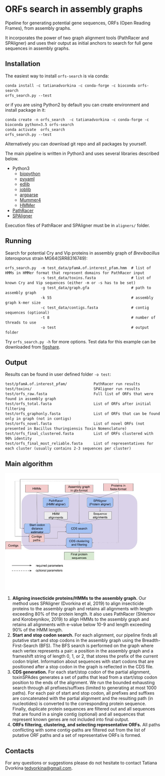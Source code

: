 # ORFs search in assembly graphs

Pipeline for generating potential gene sequences, ORFs (Open Reading Frames), from assembly graphs.

It incorporates the power of two graph alignment tools (PathRacer and SPAligner) and uses their output as initial anchors to search for full gene sequences in assembly graphs.

## Installation

The easiest way to install `orfs-search` is via conda:

    conda install -c tatianadvorkina -c conda-forge -c bioconda orfs-search
    orfs_search.py --test

or if you are using Python2 by default you can create environment and install package in it:
 
    conda create -n orfs_search  -c tatianadvorkina -c conda-forge -c bioconda python=3.5 orfs-search
    conda activate  orfs_search
    orfs_search.py --test

Alternatively you can download git repo and all packages by yourself.

The main pipeline is written in Python3 and uses several libraries described below.
- Python3
    - [biopython](https://biopython.org/wiki/Download)
    - [pyyaml](https://pyyaml.org/wiki/PyYAMLDocumentation)
    - [edlib](https://pypi.org/project/edlib/)
    - [joblib](https://joblib.readthedocs.io/en/latest/installing.html)
    - [argparse](https://pypi.org/project/argparse/)
    - [Mummer4](https://github.com/mummer4/mummer/releases)
    - [HMMer](http://hmmer.org)
- [PathRacer](https://github.com/ablab/spades/archive/v0.5-recomb.tar.gz)
- [SPAligner](https://github.com/ablab/spades/archive/spaligner-paper.tar.gz)

Execution files of PathRacer and SPAligner must be in `aligners/` folder.


## Running

Search for potential Cry and Vip proteins in assembly graph of *Brevibacillus laterosporus* strain MG64(SRR8316749):
    
    orfs_search.py  -m test_data/pfamA.of.interest_pfam.hmm  # list of HMMs in HMMer format that represent domains for PathRacer input
                    -s test_data/toxins.fasta                # list of known Cry and Vip sequences (either -m or -s has to be set)
                    -g test_data/graph.gfa                   # path to assembly graph
                    -k 55                                    # assembly graph k-mer size
                    -c test_data/contigs.fasta               # contig sequences (optional)
                    -t 8                                     # number of threads to use
                    -o test                                  # output folder


Try `orfs_search.py -h` for more options. Test data for this example can be downloaded from [figshare](https://figshare.com/s/28de3bac33d6f0156998).

## Output

Results can be found in user defined folder `-o test`:
    
    test/pfamA.of.interest_pfam/            PathRacer run results
    test/toxins/                            SPAligner run results
    test/orfs_raw.fasta                     Full list of ORFs that were found in assembly graph
    test/orfs_total.fasta                   List of ORFs after initial filtering
    test/orfs_graphonly.fasta               List of ORFs that can be found only in graph (not in contigs)
    test/orfs_novel.fasta                   List of novel ORFs (not presented in Bacillus thuringiensis Toxin Nomenclature)
    test/orfs_final_clustered.fasta         List of ORFs clustered with 90% identity
    test/orfs_final_most_reliable.fasta     List of representatives for each cluster (usually contains 2-3 sequences per cluster)


## Main algorithm

![main_pipeline](main_pipeline.jpg)

1. **Aligning insecticide proteins/HMMs to the assembly graph.** Our method uses SPAligner (Dvorkina et al, 2019) to align insecticide proteins to the assembly graph and retains all alignments with length exceeding 80% of the protein length. It also uses PathRacer (Shlemov and Korobeynikov, 2019) to align HMMs to the assembly graph and retains all alignments with e-value below 10-9 and length exceeding 90% of the HMM length. 
2. **Start and stop codon search.** For each alignment, our pipeline finds all putative start and stop codons in the assembly graph using the Breadth-First-Search (BFS).  The BFS search is performed on the graph where each vertex represents a pair: a position in the assembly graph and a frameshift string of length 0, 1, or 2, that stores the prefix of the current codon triplet. Information about sequences with start codons that are positioned after a stop codon in the graph is reflected in the CDS file.
3. **CDS generation.** For each start/stop codon of the partial alignment, toxinSPAdes generates a set of paths that lead from a start/stop codon position to the ends of the alignment. We run the bounded exhausting search through all prefixes/suffixes (limited to generating at most 1000 paths). For each pair of start and stop codon, all prefixes and suffixes are concatenated with the partial alignment and the resulting path (in nucleotides) is converted to the corresponding protein sequence. Finally, duplicate protein sequences are filtered out and all sequences that are found in a single contig (optional) and all sequences that represent known genes are not included into final output.
4. **ORFs filtering, clustering, and selecting representative ORFs.** All paths conflicting with some contig-paths are filtered out from the list of putative ORF paths and a set of representative ORFs is formed. 

## Contacts

For any questions or suggestions please do not hesitate to contact Tatiana Dvorkina <tedvorkina@gmail.com>.